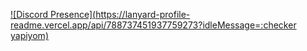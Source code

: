 [![Discord Presence](https://lanyard-profile-readme.vercel.app/api/788737451937759273?idleMessage=:checker yapiyom)](https://discord.com/users/788737451937759273)
